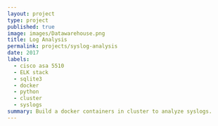 ```yaml
---
layout: project
type: project
published: true
image: images/Datawarehouse.png
title: Log Analysis
permalink: projects/syslog-analysis
date: 2017
labels:
  - cisco asa 5510 
  - ELK stack
  - sqlite3
  - docker
  - python
  - cluster
  - syslogs
summary: Build a docker containers in cluster to analyze syslogs.
---
```



